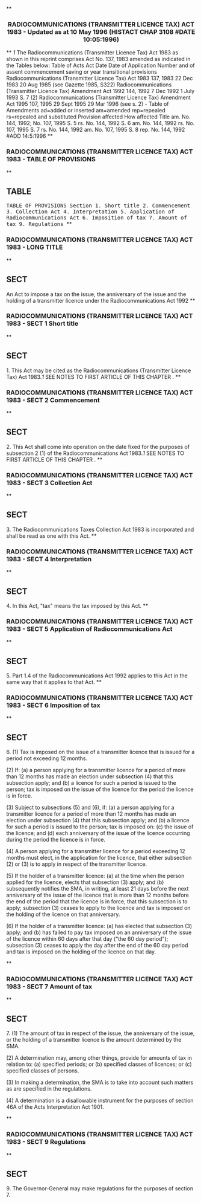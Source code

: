 **<b>

### <center><name>RADIOCOMMUNICATIONS (TRANSMITTER LICENCE TAX) ACT 1983 - Updated as at 10 May 1996 (HISTACT CHAP 3108 #DATE 10:05:1996) </name></center>
</b>** *1* The Radiocommunications (Transmitter Licence Tax) Act 1983 as shown in this reprint comprises Act No. 137, 1983 amended as indicated in the Tables below:<lf>                             Table of Acts<lf>     Act             Date            Date of         Application<lf>     Number and      of assent       commencement    saving or<lf>     year                                            transitional<lf>                                                     provisions<lf>     Radiocommunications (Transmitter Licence Tax) Act 1983<lf>     137, 1983       22 Dec 1983     20 Aug 1985 (see Gazette 1985,<lf>                                     S322)<lf>     Radiocommunications (Transmitter Licence Tax) Amendment Act 1992<lf>     144, 1992       7 Dec 1992      1 July 1993     S. 7 (2)<lf>     Radiocommunications (Transmitter Licence Tax) Amendment Act 1995<lf>     107, 1995       29 Sept 1995    29 Mar 1996 (see s. 2)<lf>                                                     -<lf>                             Table of Amendments<lf>     ad=added or inserted am=amended rep=repealed rs=repealed and substituted<lf>     Provision affected   How affected<lf>     Title                am. No. 144, 1992; No. 107, 1995<lf>     S. 5                 rs. No. 144, 1992<lf>     S. 6                 am. No. 144, 1992<lf>                          rs. No. 107, 1995<lf>     S. 7                 rs. No. 144, 1992<lf>                          am. No. 107, 1995<lf>     S. 8                 rep. No. 144, 1992<lf> #ADD 14:5:1996 </lf></lf></lf></lf></lf></lf></lf></lf></lf></lf></lf></lf></lf></lf></lf></lf></lf></lf></lf></lf></lf></lf></lf></lf>
**<b>

### <name>RADIOCOMMUNICATIONS (TRANSMITTER LICENCE TAX) ACT 1983 - TABLE OF PROVISIONS </name>
</b>** 

## TABLE
<tables> <tt>                       TABLE OF PROVISIONS<lf> Section<lf>     1\.    Short title<lf>     2\.    Commencement<lf>     3\.    Collection Act<lf>     4\.    Interpretation<lf>     5\.    Application of Radiocommunications Act<lf>     6\.    Imposition of tax<lf>     7\.    Amount of tax<lf>     9\.    Regulations<lf> </lf></lf></lf></lf></lf></lf></lf></lf></lf></lf></tt></tables>
**<b>

### <name>RADIOCOMMUNICATIONS (TRANSMITTER LICENCE TAX) ACT 1983 - LONG TITLE </name>
</b>** 

## SECT
<sect>       An Act to impose a tax on the issue, the anniversary of<lf>       the issue and the holding of a transmitter licence under<lf>                  the Radiocommunications Act 1992<lf> </lf></lf></lf></sect>
**<b>

### <name>RADIOCOMMUNICATIONS (TRANSMITTER LICENCE TAX) ACT 1983 - SECT 1 Short title </name>
</b>** 

## SECT
<sect>   1\. This Act may be cited as the Radiocommunications (Transmitter Licence Tax) Act 1983.*1* SEE NOTES TO FIRST ARTICLE OF THIS CHAPTER . </sect>
**<b>

### <name>RADIOCOMMUNICATIONS (TRANSMITTER LICENCE TAX) ACT 1983 - SECT 2 Commencement </name>
</b>** 

## SECT
<sect>   2\. This Act shall come into operation on the date fixed for the purposes of subsection 2 (1) of the Radiocommunications Act 1983.*1* SEE NOTES TO FIRST ARTICLE OF THIS CHAPTER . </sect>
**<b>

### <name>RADIOCOMMUNICATIONS (TRANSMITTER LICENCE TAX) ACT 1983 - SECT 3 Collection Act </name>
</b>** 

## SECT
<sect>   3\. The Radiocommunications Taxes Collection Act 1983 is incorporated and shall be read as one with this Act. </sect>
**<b>

### <name>RADIOCOMMUNICATIONS (TRANSMITTER LICENCE TAX) ACT 1983 - SECT 4 Interpretation </name>
</b>** 

## SECT
<sect>   4\. In this Act, "tax" means the tax imposed by this Act. </sect>
**<b>

### <name>RADIOCOMMUNICATIONS (TRANSMITTER LICENCE TAX) ACT 1983 - SECT 5 Application of Radiocommunications Act </name>
</b>** 

## SECT
<sect>   5\. Part 1.4 of the Radiocommunications Act 1992 applies to this Act in the same way that it applies to that Act. </sect>
**<b>

### <name>RADIOCOMMUNICATIONS (TRANSMITTER LICENCE TAX) ACT 1983 - SECT 6 Imposition of tax </name>
</b>** 

## SECT
<sect>   6\. (1) Tax is imposed on the issue of a transmitter licence that is issued for a period not exceeding 12 months. 

<lf>   (2) If:<lf>   (a) a person applying for a transmitter licence for a period of more than 12 months has made an election under subsection (4) that this subsection apply; and<lf>   (b) a licence for such a period is issued to the person;<lf> tax is imposed on the issue of the licence for the period the licence is in force. <p><lf>   (3) Subject to subsections (5) and (6), if:<lf>   (a) a person applying for a transmitter licence for a period of more than 12 months has made an election under subsection (4) that this subsection apply; and<lf>   (b) a licence for such a period is issued to the person;<lf> tax is imposed on:<lf>   (c) the issue of the licence; and<lf>   (d) each anniversary of the issue of the licence occurring during the period the licence is in force. <p><lf>   (4) A person applying for a transmitter licence for a period exceeding 12 months must elect, in the application for the licence, that either subsection (2) or (3) is to apply in respect of the transmitter licence. <p><lf>   (5) If the holder of a transmitter licence:<lf>   (a) at the time when the person applied for the licence, elects that subsection (3) apply; and<lf>   (b) subsequently notifies the SMA, in writing, at least 21 days before the next anniversary of the issue of the licence that is more than 12 months before the end of the period that the licence is in force, that this subsection is to apply;<lf> subsection (3) ceases to apply to the licence and tax is imposed on the holding of the licence on that anniversary. <p><lf>   (6) If the holder of a transmitter licence:<lf>   (a) has elected that subsection (3) apply; and<lf>   (b) has failed to pay tax imposed on an anniversary of the issue of the licence within 60 days after that day ("the 60 day period");<lf> subsection (3) ceases to apply the day after the end of the 60 day period and tax is imposed on the holding of the licence on that day. </lf></lf></lf></lf></p></lf></lf></lf></lf></p></lf></p></lf></lf></lf></lf></lf></lf></p></lf></lf></lf></lf>
</sect>
**<b>

### <name>RADIOCOMMUNICATIONS (TRANSMITTER LICENCE TAX) ACT 1983 - SECT 7 Amount of tax </name>
</b>** 

## SECT
<sect>   7\. (1) The amount of tax in respect of the issue, the anniversary of the issue, or the holding of a transmitter licence is the amount determined by the SMA. 

<lf>   (2) A determination may, among other things, provide for amounts of tax in relation to:<lf>   (a) specified periods; or<lf>   (b) specified classes of licences; or<lf>   (c) specified classes of persons. <p><lf>   (3) In making a determination, the SMA is to take into account such matters as are specified in the regulations. <p><lf>   (4) A determination is a disallowable instrument for the purposes of section 46A of the Acts Interpretation Act 1901\. </lf></p></lf></p></lf></lf></lf></lf>
</sect>
**<b>

### <name>RADIOCOMMUNICATIONS (TRANSMITTER LICENCE TAX) ACT 1983 - SECT 9 Regulations </name>
</b>** 

## SECT
<sect>   9\. The Governor-General may make regulations for the purposes of section 7\. </sect>
